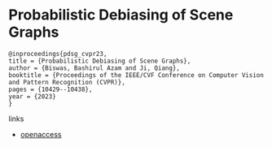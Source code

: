 # Probabilistic Debiasing of Scene Graphs

```
@inproceedings{pdsg_cvpr23,
title = {Probabilistic Debiasing of Scene Graphs},
author = {Biswas, Bashirul Azam and Ji, Qiang},
booktitle = {Proceedings of the IEEE/CVF Conference on Computer Vision and Pattern Recognition (CVPR)},
pages = {10429--10438},
year = {2023}
}
```

links
- [openaccess](http://openaccess.thecvf.com//content/CVPR2023/html/Biswas_Probabilistic_Debiasing_of_Scene_Graphs_CVPR_2023_paper.html)
